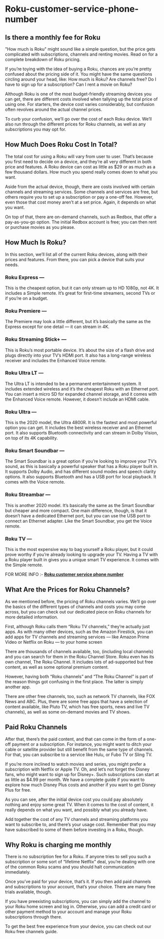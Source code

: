 # Roku-customer-service-phone-number

## Is there a monthly fee for Roku

"How much is Roku" might sound like a simple question, but the price gets complicated with subscriptions, channels and renting movies. Read on for a complete breakdown of Roku pricing.

If you’re toying with the idea of buying a Roku, chances are you’re pretty confused about the pricing side of it. You might have the same questions circling around your head, like: How much is Roku? Are channels free? Do I have to sign up for a subscription? Can I rent a movie on Roku?

Although Roku is one of the most budget-friendly streaming devices you can get, there are different costs involved when tallying up the total price of using one. For starters, the device cost varies considerably, but confusion often revolves around the actual channel prices.

To curb your confusion, we’ll go over the cost of each Roku device. We’ll also run through the different prices for Roku channels, as well as any subscriptions you may opt for.

## How Much Does Roku Cost In Total?

The total cost for using a Roku will vary from user to user. That’s because you first need to decide on a device, and they’re all very different in both price and features. A Roku device can cost as little as $29 or as much as a few thousand dollars. How much you spend really comes down to what you want.

Aside from the actual device, though, there are costs involved with certain channels and streaming services. Some channels and services are free, but others require you to set up a subscription or pay a one-off fee. However, even those that cost money aren’t at a set price. Again, it depends on what you want.

On top of that, there are on-demand channels, such as Redbox, that offer a pay-as-you-go option. The initial Redbox account is free; you can then rent or purchase movies as you please.

## How Much Is Roku?
In this section, we’ll list all of the current Roku devices, along with their prices and features. From there, you can pick a device that suits your needs.

### Roku Express —
This is the cheapest option, but it can only stream up to HD 1080p, not 4K. It includes a Simple remote. It’s great for first-time streamers, second TVs or if you’re on a budget. 

### Roku Premiere — 
The Premiere may look a little different, but it’s basically the same as the Express except for one detail — it can stream in 4K.

### Roku Streaming Stick+ — 
This is Roku’s most portable device. It’s about the size of a flash drive and plugs directly into your TV’s HDMI port. It also has a long-range wireless receiver and includes the Enhanced Voice remote.

### Roku Ultra LT — 
The Ultra LT is intended to be a permanent entertainment system. It includes extended wireless and it’s the cheapest Roku with an Ethernet port. You can insert a micro SD for expanded channel storage, and it comes with the Enhanced Voice remote. However, it doesn’t include an HDMI cable.

### Roku Ultra —
This is the 2020 model, the Ultra 4800R. It is the fastest and most powerful option you can get. It includes the best wireless receiver and an Ethernet port. It also supports Bluetooth connectivity and can stream in Dolby Vision, on top of its 4K capability.

### Roku Smart Soundbar — 
The Smart Soundbar is a great option if you’re looking to improve your TV’s sound, as this is basically a powerful speaker that has a Roku player built in. It supports Dolby Audio, and has different sound modes and speech clarity options. It also supports Bluetooth and has a USB port for local playback. It comes with the Voice remote.

### Roku Streambar — 
This is another 2020 model. It’s basically the same as the Smart Soundbar but cheaper and more compact. One main difference, though, is that it doesn’t have a dedicated Ethernet port, but you can use the USB port to connect an Ethernet adapter. Like the Smart Soundbar, you get the Voice remote.

### Roku TV — 
This is the most expensive way to bag yourself a Roku player, but it could prove worthy if you’re already looking to upgrade your TV. Having a TV with a Roku player built in gives you a unique smart TV experience. It comes with the Simple remote.

FOR MORE INFO :- <b><a href="https://iguruservices.com/support">Roku customer service phone number</a></b>

## What Are the Prices for Roku Channels?
As we mentioned before, the pricing of Roku channels varies. We’ll go over the basics of the different types of channels and costs you may come across, but you can check out our dedicated piece on Roku channels for more detailed information.

First, although Roku calls them “Roku TV channels,” they’re actually just apps. As with many other devices, such as the Amazon Firestick, you can add apps for TV channels and streaming services — like Amazon Prime Video or Netflix on Roku — to your home screen

There are thousands of channels available, too, (including local channels) and you can search for them in the Roku Channel Store. Roku even has its own channel, The Roku Channel. It includes lots of ad-supported but free content, as well as some optional premium content. 

However, having both “Roku channels” and “The Roku Channel” is part of the reason things got confusing in the first place. The latter is simply another app.

There are other free channels, too, such as network TV channels, like FOX News and ABC. Plus, there are some free apps that have a selection of content available, like Pluto TV, which has free sports, news and live TV channels), as well as some on-demand movies and TV shows.

## Paid Roku Channels	
After that, there’s the paid content, and that can come in the form of a one-off payment or a subscription. For instance, you might want to ditch your cable or satellite provider but still benefit from the same type of channels. For that, you can subscribe to a service like Hulu,  or  Fubo TV or Sling TV.

If you’re more inclined to watch movies and series, you might prefer a subscription with Netflix or Apple TV. Oh, and let’s not forget the Disney fans, who might want to sign up for Disney+. Such subscriptions can start at as little as $4.99 per month. We have a complete guide if you want to explore how much Disney Plus costs and another if you want to get Disney Plus for free.

As you can see, after the initial device cost you could pay absolutely nothing and enjoy some great TV. When it comes to the cost of content, it really depends on what you want, and possibly what you already have. 

Add together the cost of any TV channels and streaming platforms you want to subscribe to, and there’s your usage cost. Remember that you may have subscribed to some of them before investing in a Roku, though.

## Why Roku is charging me monthly

There is no subscription fee for a Roku. If anyone tries to sell you such a subscription or some sort of “lifetime Netflix” deal, you’re dealing with one of the common Roku scams and you should halt communication immediately.

Once you’ve paid for your device, that’s it. If you then add paid channels and subscriptions to your account, that’s your choice. There are many free trials available, though.

If you have preexisting subscriptions, you can simply add the channel to your Roku home screen and log in. Otherwise, you can add a credit card or other payment method to your account and manage your Roku subscriptions through there.

To get the best free experience from your device, you can check out our Roku free channels guide.
